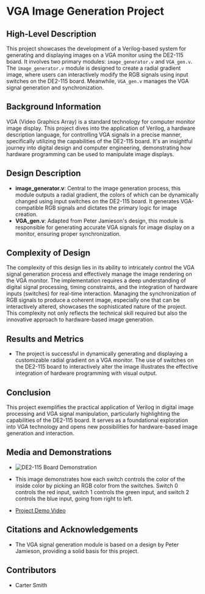 # VGA Image Generation Project

## High-Level Description
This project showcases the development of a Verilog-based system for generating and displaying images on a VGA monitor using the DE2-115 board. It involves two primary modules: `image_generator.v` and `VGA_gen.v`. The `image_generator.v` module is designed to create a radial gradient image, where users can interactively modify the RGB signals using input switches on the DE2-115 board. Meanwhile, `VGA_gen.v` manages the VGA signal generation and synchronization.

## Background Information
VGA (Video Graphics Array) is a standard technology for computer monitor image display. This project dives into the application of Verilog, a hardware description language, for controlling VGA signals in a precise manner, specifically utilizing the capabilities of the DE2-115 board. It's an insightful journey into digital design and computer engineering, demonstrating how hardware programming can be used to manipulate image displays.

## Design Description
- **image_generator.v**: Central to the image generation process, this module outputs a radial gradient, the colors of which can be dynamically changed using input switches on the DE2-115 board. It generates VGA-compatible RGB signals and dictates the primary logic for image creation.
- **VGA_gen.v**: Adapted from Peter Jamieson's design, this module is responsible for generating accurate VGA signals for image display on a monitor, ensuring proper synchronization.

## Complexity of Design
The complexity of this design lies in its ability to intricately control the VGA signal generation process and effectively manage the image rendering on the VGA monitor. The implementation requires a deep understanding of digital signal processing, timing constraints, and the integration of hardware inputs (switches) for real-time interaction. Managing the synchronization of RGB signals to produce a coherent image, especially one that can be interactively altered, showcases the sophisticated nature of the project. This complexity not only reflects the technical skill required but also the innovative approach to hardware-based image generation.

## Results and Metrics
- The project is successful in dynamically generating and displaying a customizable radial gradient on a VGA monitor. The use of switches on the DE2-115 board to interactively alter the image illustrates the effective integration of hardware programming with visual output.

## Conclusion
This project exemplifies the practical application of Verilog in digital image processing and VGA signal manipulation, particularly highlighting the capabilities of the DE2-115 board. It serves as a foundational exploration into VGA technology and opens new possibilities for hardware-based image generation and interaction.

## Media and Demonstrations
- ![DE2-115 Board Demonstration](https://github.com/smithcn9/ECE287FinalProject/assets/150873409/d3cd949b-5953-4fcf-b4cc-dde2b7dd8087)
- This image demonstrates how each switch controls the color of the inside color by picking an RGB color from the switches. Switch 0 controls the red input, switch 1 controls the green input, and switch 2 controls the blue input, going from right to left.

- [Project Demo Video](https://youtu.be/bxhqV72B3H4)

## Citations and Acknowledgements
- The VGA signal generation module is based on a design by Peter Jamieson, providing a solid basis for this project.

## Contributors
- Carter Smith
